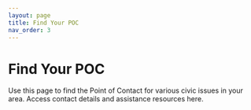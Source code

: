 ```yaml
---
layout: page
title: Find Your POC
nav_order: 3
---
```


# Find Your POC

Use this page to find the Point of Contact for various civic issues in your area. Access contact details and assistance resources here.